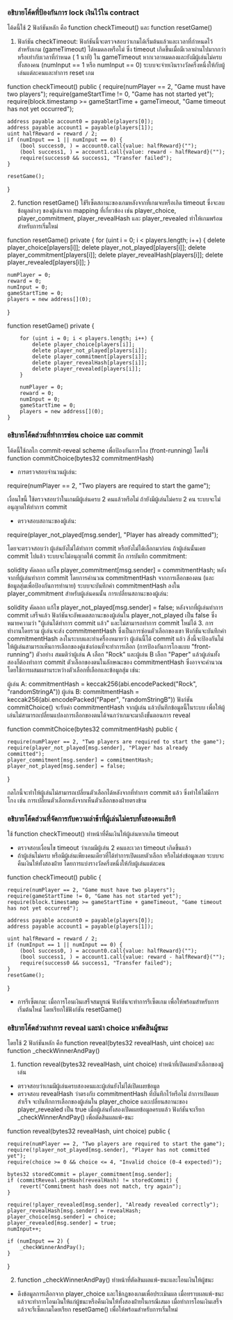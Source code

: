 ### อธิบายโค้ดที่ป้องกันการ lock เงินไว้ใน contract
โค้ดนี้ใช้ 2 ฟังก์ชันหลัก คือ function checkTimeout() และ function resetGame()

1. ฟังก์ชัน checkTimeout: ฟังก์ชันนี้จะตรวจสอบว่าเกมได้เริ่มต้นแล้วและเวลาที่กำหนดไว้สำหรับเกม (gameTimeout) ได้หมดลงหรือไม่ ซึ่ง timeout เกิดขึ้นเมื่อมีเวลาผ่านไปมากกว่าหรือเท่ากับเวลาที่กำหนด ( 1 นาที) ใน gameTimeout
หากเวลาหมดลงและยังมีผู้เล่นไม่ครบทั้งสองคน (numInput == 1 หรือ numInput == 0) ระบบจะจ่ายเงินรางวัลครึ่งหนึ่งให้กับผู้เล่นแต่ละคนและทำการ reset เกม

function checkTimeout() public {
    require(numPlayer == 2, "Game must have two players");
    require(gameStartTime != 0, "Game has not started yet");
    require(block.timestamp >= gameStartTime + gameTimeout, "Game timeout has not yet occurred");

    address payable account0 = payable(players[0]);
    address payable account1 = payable(players[1]);
    uint halfReward = reward / 2;
    if (numInput == 1 || numInput == 0) {
        (bool success0, ) = account0.call{value: halfReward}("");
        (bool success1, ) = account1.call{value: reward - halfReward}("");
        require(success0 && success1, "Transfer failed");
    }

    resetGame();
}

2. function resetGame() ใช้รีเซ็ตสถานะของเกมหลังจากที่เกมจบหรือเกิด timeout
ซึ่งจะลบข้อมูลต่างๆ ของผู้เล่นจาก mapping ที่เกี่ยวข้อง เช่น player_choice, player_commitment, player_revealHash และ player_revealed ทำให้เกมพร้อมสำหรับการเริ่มใหม่

function resetGame() private {
    for (uint i = 0; i < players.length; i++) {
        delete player_choice[players[i]];
        delete player_not_played[players[i]];
        delete player_commitment[players[i]];
        delete player_revealHash[players[i]];
        delete player_revealed[players[i]];
    }

    numPlayer = 0;
    reward = 0;
    numInput = 0;
    gameStartTime = 0;
    players = new address[](0);
}




function resetGame() private {

        for (uint i = 0; i < players.length; i++) {
            delete player_choice[players[i]];
            delete player_not_played[players[i]];
            delete player_commitment[players[i]];
            delete player_revealHash[players[i]];
            delete player_revealed[players[i]];
        }

        numPlayer = 0;
        reward = 0;
        numInput = 0;
        gameStartTime = 0;
        players = new address[](0);
    }

### อธิบายโค้ดส่วนที่ทำการซ่อน choice และ commit
โค้ดนี้ใช้กลไก commit-reveal scheme เพื่อป้องกันการโกง (front-running) โดยใช้
function commitChoice(bytes32 commitmentHash) 
- การตรวจสอบจำนวนผู้เล่น:

require(numPlayer == 2, "Two players are required to start the game");

เงื่อนไขนี้ ใช้ตรวจสอบว่าในเกมมีผู้เล่นครบ 2 คนแล้วหรือไม่ ถ้ายังมีผู้เล่นไม่ครบ 2 คน ระบบจะไม่อนุญาตให้ทำการ commit

- ตรวจสอบสถานะของผู้เล่น:

require(player_not_played[msg.sender], "Player has already committed");

โดยจะตรวจสอบว่า ผู้เล่นยังไม่ได้ทำการ commit หรือยังไม่ได้เลือกมาก่อน ถ้าผู้เล่นนั้นเคย commit ไปแล้ว ระบบจะไม่อนุญาตให้ commit อีก
การบันทึก commitment:

solidity
คัดลอก
แก้ไข
player_commitment[msg.sender] = commitmentHash;
หลังจากที่ผู้เล่นทำการ commit โดยการคำนวณ commitmentHash จากการเลือกของตน (และข้อมูลสุ่มเพื่อป้องกันการทำนาย) ระบบจะบันทึกค่า commitmentHash ลงใน player_commitment สำหรับผู้เล่นคนนั้น
การเปลี่ยนสถานะของผู้เล่น:

solidity
คัดลอก
แก้ไข
player_not_played[msg.sender] = false;
หลังจากที่ผู้เล่นทำการ commit เสร็จแล้ว ฟังก์ชันจะอัพเดตสถานะของผู้เล่นใน player_not_played เป็น false ซึ่งหมายความว่า "ผู้เล่นได้ทำการ commit แล้ว" และไม่สามารถทำการ commit ใหม่ได้
3. การทำงานโดยรวม
ผู้เล่นจะส่ง commitmentHash ซึ่งเป็นการซ่อนตัวเลือกของเขา
ฟังก์ชันจะบันทึกค่า commitmentHash ลงในระบบและทำเครื่องหมายว่า ผู้เล่นนี้ได้ commit แล้ว
สิ่งนี้จะป้องกันไม่ให้ผู้เล่นสามารถเห็นการเลือกของคู่แข่งก่อนที่จะทำการเลือก (การป้องกันการโกงแบบ "front-running")
ตัวอย่าง
สมมติว่าผู้เล่น A เลือก "Rock" และผู้เล่น B เลือก "Paper" แล้วผู้เล่นทั้งสองก็ต้องทำการ commit ตัวเลือกของตนในลักษณะของ commitmentHash ซึ่งอาจจะคำนวณโดยใช้การผสมผสานระหว่างตัวเลือกที่เลือกและข้อมูลสุ่ม เช่น:

ผู้เล่น A: commitmentHash = keccak256(abi.encodePacked("Rock", "randomStringA"))
ผู้เล่น B: commitmentHash = keccak256(abi.encodePacked("Paper", "randomStringB"))
ฟังก์ชัน commitChoice() จะรับค่า commitmentHash จากผู้เล่น แล้วบันทึกข้อมูลนี้ในระบบ เพื่อให้ผู้เล่นไม่สามารถเปลี่ยนแปลงการเลือกของตนได้จนกว่าเกมจะมาถึงขั้นตอนการ reveal












function commitChoice(bytes32 commitmentHash) public {
    
    require(numPlayer == 2, "Two players are required to start the game");
    require(player_not_played[msg.sender], "Player has already committed");
    player_commitment[msg.sender] = commitmentHash;
    player_not_played[msg.sender] = false;
}

กลไกนี้จะทำให้ผู้เล่นไม่สามารถเปลี่ยนตัวเลือกได้หลังจากที่ทำการ commit แล้ว ซึ่งทำให้ไม่มีการโกง เช่น การเปลี่ยนตัวเลือกหลังจากเห็นตัวเลือกของฝ่ายตรงข้าม

### อธิบายโค้ดส่วนที่จัดการกับความล่าช้าที่ผู้เล่นไม่ครบทั้งสองคนเสียที
ใช้ function checkTimeout() ทำหน้าที่คืนเงินให้ผู้เล่นหากเกิด timeout
- ตรวจสอบเงื่อนไข timeout ว่าเกมมีผู้เล่น 2 คนและเวลา timeout เกิดขึ้นแล้ว
- ถ้าผู้เล่นไม่ครบ หรือมีผู้เล่นเพียงคนเดียวที่ได้ทำการเปิดเผยตัวเลือก หรือไม่ส่งข้อมูลเลย ระบบจะคืนเงินให้ทั้งสองฝ่าย โดยการแบ่งรางวัลครึ่งหนึ่งให้กับผู้เล่นแต่ละคน

function checkTimeout() public {

    require(numPlayer == 2, "Game must have two players");
    require(gameStartTime != 0, "Game has not started yet");
    require(block.timestamp >= gameStartTime + gameTimeout, "Game timeout has not yet occurred");

    address payable account0 = payable(players[0]);
    address payable account1 = payable(players[1]);

    uint halfReward = reward / 2;
    if (numInput == 1 || numInput == 0) {
        (bool success0, ) = account0.call{value: halfReward}("");
        (bool success1, ) = account1.call{value: reward - halfReward}("");
        require(success0 && success1, "Transfer failed");
    }
    resetGame();
}

- การรีเซ็ตเกม: เมื่อการโอนเงินเสร็จสมบูรณ์ ฟังก์ชันจะทำการรีเซ็ตเกม เพื่อให้พร้อมสำหรับการเริ่มต้นใหม่ โดยเรียกใช้ฟังก์ชัน resetGame()

### อธิบายโค้ดส่วนทำการ reveal และนำ choice มาตัดสินผู้ชนะ 
โดยใช้ 2 ฟังก์ชันหลัก คือ function reveal(bytes32 revealHash, uint choice) และ function _checkWinnerAndPay()
1. function reveal(bytes32 revealHash, uint choice) ทำหน้าที่เปิดเผยตัวเลือกของผู้เล่น 
- ตรวจสอบว่าเกมมีผู้เล่นครบสองคนและผู้เล่นยังไม่ได้เปิดเผยข้อมูล
- ตรวจสอบ revealHash ว่าตรงกับ commitmentHash ที่บันทึกไว้หรือไม่
ถ้าการเปิดเผยสำเร็จ จะบันทึกการเลือกของผู้เล่นใน player_choice และเปลี่ยนสถานะของ player_revealed เป็น true
เมื่อผู้เล่นทั้งสองเปิดเผยข้อมูลครบแล้ว ฟังก์ชันจะเรียก _checkWinnerAndPay() เพื่อตัดสินผลแพ้-ชนะ

function reveal(bytes32 revealHash, uint choice) public {

    require(numPlayer == 2, "Two players are required to start the game");
    require(!player_not_played[msg.sender], "Player has not committed yet");
    require(choice >= 0 && choice <= 4, "Invalid choice (0-4 expected)");

    bytes32 storedCommit = player_commitment[msg.sender];
    if (commitReveal.getHash(revealHash) != storedCommit) {
        revert("Commitment hash does not match, try again");
    }

    require(!player_revealed[msg.sender], "Already revealed correctly");
    player_revealHash[msg.sender] = revealHash;
    player_choice[msg.sender] = choice;
    player_revealed[msg.sender] = true;
    numInput++;

    if (numInput == 2) {
        _checkWinnerAndPay();
    }
}

2. function _checkWinnerAndPay() ทำหน้าที่ตัดสินผลแพ้-ชนะและโอนเงินให้ผู้ชนะ
- ดึงข้อมูลการเลือกจาก player_choice และใช้กฎของเกมเพื่อประเมินผล เมื่อทราบผลแพ้-ชนะแล้วจะทำการโอนเงินให้แก่ผู้ชนะหรือคืนเงินให้ทั้งสองฝ่ายในกรณีเสมอ
เมื่อทำการโอนเงินเสร็จแล้วจะรีเซ็ตเกมโดยเรียก resetGame() เพื่อให้พร้อมสำหรับการเริ่มใหม่